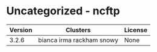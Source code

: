 # Uncategorized - ncftp







| Version | Clusters | License |
| ------- | -------- | ------- |
| 3.2.6 | bianca irma rackham snowy | None |
